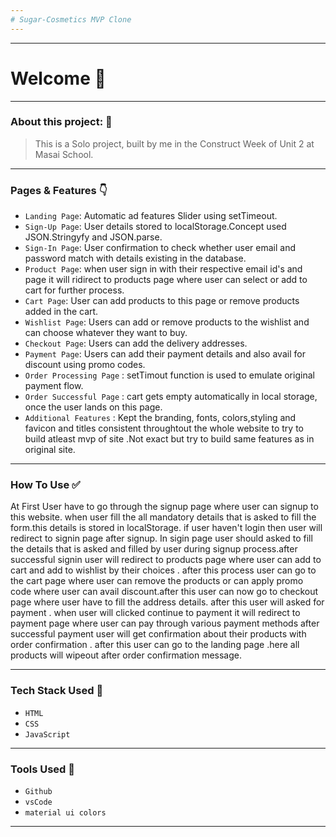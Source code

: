 ```yaml
---
# Sugar-Cosmetics MVP Clone
---
```


---
# Welcome :wave:
---

### About this project: :raised_hands:

> This is a Solo project, built by me in the Construct Week of Unit 2 at Masai School.

---




### Pages & Features :point_down:

- `Landing Page`: Automatic ad features Slider using setTimeout.
- `Sign-Up Page`: User details stored to localStorage.Concept used JSON.Stringyfy and JSON.parse.
- `Sign-In Page`: User confirmation to check whether user email and password match with details existing in the database.
- `Product Page`: when user sign in with their respective email id's and  page it will ridirect to products page where user can select or add to cart for further process.
- `Cart Page`: User can add products to this page or remove products added in the cart.
- `Wishlist Page`: Users can add or remove products to the wishlist and can choose whatever they  want to buy.
- `Checkout Page`: Users can add the delivery addresses.
- `Payment Page`: Users can add their payment details and also avail for discount using promo codes.
- `Order Processing Page` : setTimout function is used to emulate original payment flow.
- `Order Successful Page` : cart gets empty automatically in local storage, once the user lands on this page.
- `Additional Features` : Kept the branding, fonts, colors,styling and favicon and titles consistent throughtout the whole website to try to build atleast mvp of site .Not exact but try to build same features as in original site.

---




### How To Use ✅

At First User have to go through the signup page where user can signup to this website.  when user fill the all mandatory details that is asked to fill the form.this details is stored in localStorage.
if user haven't login then user will redirect to signin page after signup. In sigin page user should asked to fill the details that is asked and filled by user during signup process.after successful signin user will redirect to products page where user can add to cart and add to wishlist by their choices . after this process user can go to the cart page where user can remove the products or can apply promo code where user can avail discount.after this user  can now go to checkout page where user have to fill the address details. after this user will asked for payment . when user will clicked continue to payment it will redirect to payment page where user can pay through  various payment methods after successful payment user will get confirmation about their products with order confirmation . after this user can go to the landing page .here all products will wipeout after order confirmation message.

---

### Tech Stack Used :wrench:

- `HTML`
- `CSS`
- `JavaScript`

---
### Tools Used 🔧
- `Github`
- `vsCode`
- `material ui colors`

---













